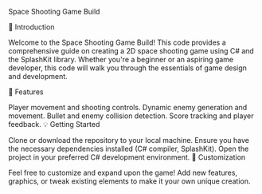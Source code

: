 Space Shooting Game Build

🚀 Introduction

Welcome to the Space Shooting Game Build! This code provides a comprehensive guide on creating a 2D space shooting game using C# and the SplashKit library. Whether you're a beginner or an aspiring game developer, this code will walk you through the essentials of game design and development.

🌟 Features

Player movement and shooting controls.
Dynamic enemy generation and movement.
Bullet and enemy collision detection.
Score tracking and player feedback.
💡 Getting Started

Clone or download the repository to your local machine.
Ensure you have the necessary dependencies installed (C# compiler, SplashKit).
Open the project in your preferred C# development environment.
🔧 Customization

Feel free to customize and expand upon the game! Add new features, graphics, or tweak existing elements to make it your own unique creation.
